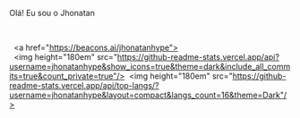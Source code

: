 Olá! Eu sou o Jhonatan

 ​<div> 
 ​  <a href="https://beacons.ai/jhonatanhype"> 
 ​  <img height="180em" src="https://github-readme-stats.vercel.app/api?username=jhonatanhype&show_icons=true&theme=dark&include_all_commits=true&count_private=true"/> 
 ​  <img height="180em" src="https://github-readme-stats.vercel.app/api/top-langs/?username=jhonatanhype&layout=compact&langs_count=16&theme=Dark"/> 
 ​</div>


